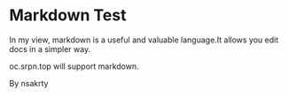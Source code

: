 # Markdown Test

In my view, markdown is a useful and valuable language.It allows you edit docs in a simpler way.

oc.srpn.top will support markdown.

By nsakrty
